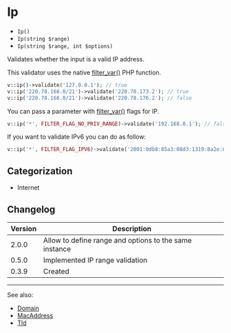 # Ip

- `Ip()`
- `Ip(string $range)`
- `Ip(string $range, int $options)`

Validates whether the input is a valid IP address.

This validator uses the native [filter_var()][] PHP function.

```php
v::ip()->validate('127.0.0.1'); // true
v::ip('220.78.168.0/21')->validate('220.78.173.2'); // true
v::ip('220.78.168.0/21')->validate('220.78.176.2'); // false
```

You can pass a parameter with [filter_var()][] flags for IP.

```php
v::ip('*', FILTER_FLAG_NO_PRIV_RANGE)->validate('192.168.0.1'); // false
```

If you want to validate IPv6 you can do as follow:

```php
v::ip('*', FILTER_FLAG_IPV6)->validate('2001:0db8:85a3:08d3:1319:8a2e:0370:7334'); // true
```

## Categorization

- Internet

## Changelog

Version | Description
--------|-------------
  2.0.0 | Allow to define range and options to the same instance
  0.5.0 | Implemented IP range validation
  0.3.9 | Created

***
See also:

- [Domain](Domain.md)
- [MacAddress](MacAddress.md)
- [Tld](Tld.md)

[filter_var()]: https://php.net/filter_var
